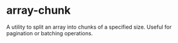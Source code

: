 # array-chunk
A utility to split an array into chunks of a specified size. Useful for pagination or batching operations.
